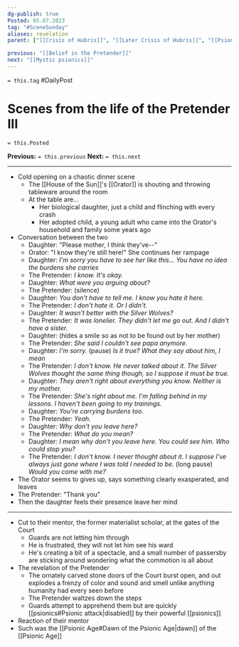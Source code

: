```yaml
---
dg-publish: true
Posted: 05.07.2023
tag: "#SceneSunday"
aliases: revelation
parent: ["[[Crisis of Hubris]]", "[[Later Crisis of Hubris]]", "[[Psionic Age]]", "[[History of Psionics]]", "[[Pretender]]"]

previous: "[[Belief in the Pretender]]"
next: "[[Mystic psionics]]"
---
```

`= this.tag` #DailyPost 
# Scenes from the life of the Pretender III
`= this.Posted`

**Previous:** `= this.previous`
**Next:** `= this.next`

---

- Cold opening on a chaotic dinner scene
    - The [[House of the Sun]]'s [[Orator]] is shouting and throwing tableware around the room
    - At the table are...
        - Her biological daughter, just a child and flinching with every crash
        - Her adopted child, a young adult who came into the Orator's household and family some years ago
- Conversation between the two
    - Daughter: "Please mother, I think they've--"
    - Orator: "I know they're still here!" She continues her rampage
    - Daughter: *I'm sorry you have to see her like this... You have no idea the burdens she carries*
    - The Pretender: *I know. It's okay.*
    - Daughter: *What were you arguing about?*
    - The Pretender: (silence)
    - Daughter: *You don't have to tell me. I know you hate it here.*
    - The Pretender: *I don't hate it. Or I didn't.*
    - Daughter: *It wasn't better with the Silver Wolves?*
    - The Pretender: *It was lonelier. They didn't let me go out. And I didn't have a sister.*
    - Daughter: (hides a smile so as not to be found out by her mother)
    - The Pretender: *She said I couldn't see papa anymore.*
    - Daughter: *I'm sorry.* (pause) *Is it true? What they say about him, I mean*
    - The Pretender: *I don't know. He never talked about it. The Silver Wolves thought the same thing though, so I suppose it must be true.*
    - Daughter: *They aren't right about everything you know. Neither is my mother.*
    - The Pretender: *She's right about me. I'm falling behind in my lessons. I haven't been going to my trainings.*
    - Daughter: *You're carrying burdens too.*
    - The Pretender: *Yeah.*
    - Daughter: *Why don't you leave here?*
    - The Pretender: *What do you mean?*
    - Daughter: *I mean why don't you leave here. You could see him. Who could stop you?*
    - The Pretender: *I don't know. I never thought about it. I suppose I've always just gone where I was told I needed to be.* (long pause) *Would you come with me?*
- The Orator seems to gives up, says something clearly exasperated, and leaves
- The Pretender: "Thank you"
- Then the daughter feels their presence leave her mind

---

- Cut to their mentor, the former materialist scholar, at the gates of the Court
    - Guards are not letting him through
    - He is frustrated, they will not let him see his ward
    - He's creating a bit of a spectacle, and a small number of passersby are sticking around wondering what the commotion is all about
- The revelation of the Pretender
    - The ornately carved stone doors of the Court burst open, and out explodes a frenzy of color and sound and smell unlike anything humanity had every seen before
    - The Pretender waltzes down the steps
    - Guards attempt to apprehend them but are quickly [[psionics#Psionic attack|disabled]] by their powerful [[psionics]]
- Reaction of their mentor
- Such was the [[Psionic Age#Dawn of the Psionic Age|dawn]] of the [[Psionic Age]]